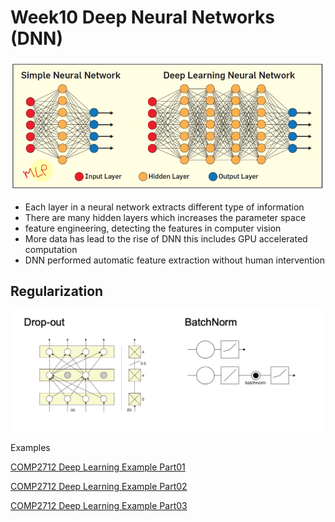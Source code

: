 # Week10 Deep Neural Networks (DNN)

![neural-network](images/neural-network.png)

- Each layer in a neural network extracts different type of information
- There are many hidden layers which increases the parameter space
- feature engineering, detecting the features in computer vision
- More data has lead to the rise of DNN this includes GPU accelerated computation
- DNN performed automatic feature extraction without human intervention

## Regularization

![regularization](images/regularization.png)

Examples

[COMP2712 Deep Learning Example Part01](https://colab.research.google.com/drive/1jcpFC8ZtSlRm-d1qdisEPXqvxDHXyxMf?usp=sharing)

[COMP2712 Deep Learning Example Part02](https://colab.research.google.com/drive/1KWvhT8mUnI4PMtox6cd98eqQiw5xxEow?usp=sharing)

[COMP2712 Deep Learning Example Part03](https://colab.research.google.com/drive/1_qUCLPB7MzDBMws5I2LvJHWt5rJsiUtw?usp=sharing)
